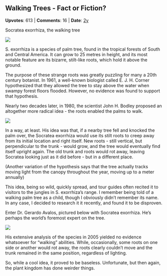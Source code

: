 ## Walking Trees - Fact or Fiction?
    
**Upvotes**: 613 | **Comments**: 16 | **Date**: [2y](https://www.quora.com/What-are-some-examples-of-ideas-or-misconceptions-that-you-learned-in-childhood-that-later-in-adulthood-found-out-were-fundamentally-wrong/answer/Gary-Meaney)

Socratea exorrhiza, the walking tree

![](https://qph.fs.quoracdn.net/main-qimg-2564715ae7e08ac7a1440a6fb18172ac-lq)

S. exorrhiza is a species of palm tree, found in the tropical forests of South and Central America. It can grow to 25 metres in height, and its most notable feature are its bizarre, stilt-like roots, which hold it above the ground.

The purpose of these strange roots was greatly puzzling for many a 20th century botanist. In 1961, a well-known biologist called E. J. H. Corner hypothesized that they allowed the tree to stay above the water when swampy forest floors flooded. However, no evidence was found to support that hypothesis.

Nearly two decades later, in 1980, the scientist John H. Bodley proposed an altogether more radical idea - the roots enabled the palms to walk.

![](https://qph.fs.quoracdn.net/main-qimg-44029ba286674d8748dc57a589d2cc4f)

In a way, at least. His idea was that, if a nearby tree fell and knocked the palm over, the Socratea exorrhiza would use its stilt roots to creep away from its initial location and right itself. New roots - still vertical, but perpendicular to the trunk - would grow, and the tree would eventually find itself upright again. The old trunk and roots would rot away, leaving Socratea looking just as it did before - but in a different place.

(Another variation of the hypothesis says that the tree actually tracks moving light from the canopy throughout the year, moving up to a meter annually)

This idea, being so wild, quickly spread, and tour guides often recited it to visitors to the jungles in S. exorrhiza’s range. I remember being told of a walking palm tree as a child, though I obviously didn’t remember its name. In any case, I decided to research it it recently, and found it to be disproven.

Enter Dr. Gerardo Avalos, pictured below with Socratea exorrhiza. He’s perhaps the world’s foremost expert on the tree.

![](https://qph.fs.quoracdn.net/main-qimg-1333b0be4cbd5866ddb176050789567d-pjlq)

His extensive analysis of the species in 2005 yielded no evidence whatsoever for “walking” abilities. While, occasionally, some roots on one side or another would rot away, the roots clearly couldn’t move and the trunk remained in the same position, regardless of lighting.

So, while a cool idea, it proved to be baseless. Unfortunate, but then again, the plant kingdom has done weirder things.

